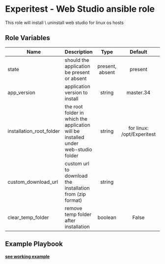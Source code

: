 Experitest - Web Studio ansible role
=========

This role will install \ uninstall web studio for linux os hosts <br>

Role Variables
--------------

| Name | Description | Type | Default | Required |
|------|-------------|:----:|:-----:|:-----:|
| state | should the application be present or absent | present, absent | present | no |
| app_version | application version to install | string | master.34 | no |
| installation_root_folder | the root folder in which the application will be installed under web-studio folder | string | for linux: /opt/Experitest | no |
| custom_download_url | custom url to download the installation from (zip format) | string |  | no |
| clear_temp_folder | remove temp folder after installation | boolean | False | no |


Example Playbook
----------------

#### [see working example](/example)
